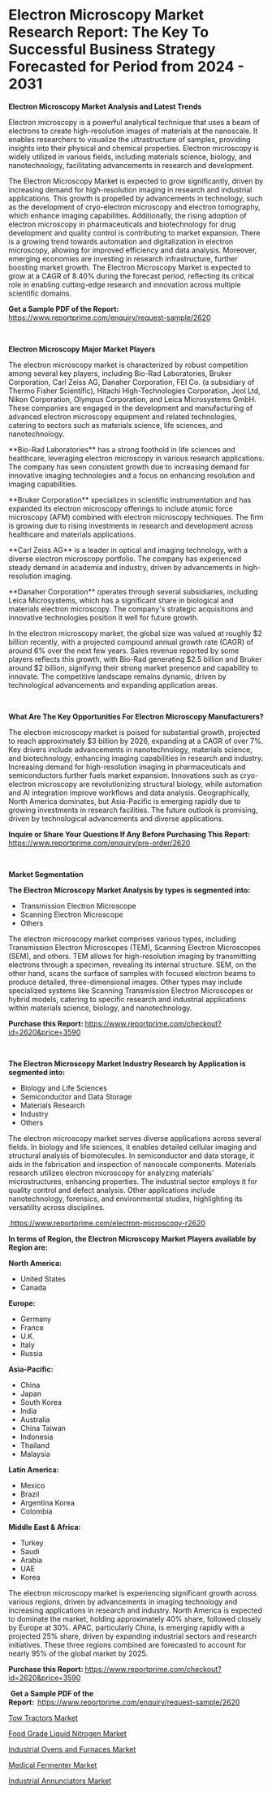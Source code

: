 <p><h1>Electron Microscopy Market Research Report: The Key To Successful Business Strategy Forecasted for Period from 2024 - 2031</h1></p><p><strong>Electron Microscopy Market Analysis and Latest Trends</strong></p>
<p><p>Electron microscopy is a powerful analytical technique that uses a beam of electrons to create high-resolution images of materials at the nanoscale. It enables researchers to visualize the ultrastructure of samples, providing insights into their physical and chemical properties. Electron microscopy is widely utilized in various fields, including materials science, biology, and nanotechnology, facilitating advancements in research and development.</p><p>The Electron Microscopy Market is expected to grow significantly, driven by increasing demand for high-resolution imaging in research and industrial applications. This growth is propelled by advancements in technology, such as the development of cryo-electron microscopy and electron tomography, which enhance imaging capabilities. Additionally, the rising adoption of electron microscopy in pharmaceuticals and biotechnology for drug development and quality control is contributing to market expansion. There is a growing trend towards automation and digitalization in electron microscopy, allowing for improved efficiency and data analysis. Moreover, emerging economies are investing in research infrastructure, further boosting market growth. The Electron Microscopy Market is expected to grow at a CAGR of 8.40% during the forecast period, reflecting its critical role in enabling cutting-edge research and innovation across multiple scientific domains.</p></p>
<p><strong>Get a Sample PDF of the Report:&nbsp;</strong> <a href="https://www.reportprime.com/enquiry/request-sample/2620">https://www.reportprime.com/enquiry/request-sample/2620</a></p>
<p>&nbsp;</p>
<p><strong>Electron Microscopy Major Market Players</strong></p>
<p><p>The electron microscopy market is characterized by robust competition among several key players, including Bio-Rad Laboratories, Bruker Corporation, Carl Zeiss AG, Danaher Corporation, FEI Co. (a subsidiary of Thermo Fisher Scientific), Hitachi High-Technologies Corporation, Jeol Ltd, Nikon Corporation, Olympus Corporation, and Leica Microsystems GmbH. These companies are engaged in the development and manufacturing of advanced electron microscopy equipment and related technologies, catering to sectors such as materials science, life sciences, and nanotechnology.</p><p>**Bio-Rad Laboratories** has a strong foothold in life sciences and healthcare, leveraging electron microscopy in various research applications. The company has seen consistent growth due to increasing demand for innovative imaging technologies and a focus on enhancing resolution and imaging capabilities.</p><p>**Bruker Corporation** specializes in scientific instrumentation and has expanded its electron microscopy offerings to include atomic force microscopy (AFM) combined with electron microscopy techniques. The firm is growing due to rising investments in research and development across healthcare and materials applications.</p><p>**Carl Zeiss AG** is a leader in optical and imaging technology, with a diverse electron microscopy portfolio. The company has experienced steady demand in academia and industry, driven by advancements in high-resolution imaging.</p><p>**Danaher Corporation** operates through several subsidiaries, including Leica Microsystems, which has a significant share in biological and materials electron microscopy. The company's strategic acquisitions and innovative technologies position it well for future growth.</p><p>In the electron microscopy market, the global size was valued at roughly $2 billion recently, with a projected compound annual growth rate (CAGR) of around 6% over the next few years. Sales revenue reported by some players reflects this growth, with Bio-Rad generating $2.5 billion and Bruker around $2 billion, signifying their strong market presence and capability to innovate. The competitive landscape remains dynamic, driven by technological advancements and expanding application areas.</p></p>
<p>&nbsp;</p>
<p><strong>What Are The Key Opportunities For Electron Microscopy Manufacturers?</strong></p>
<p><p>The electron microscopy market is poised for substantial growth, projected to reach approximately $3 billion by 2026, expanding at a CAGR of over 7%. Key drivers include advancements in nanotechnology, materials science, and biotechnology, enhancing imaging capabilities in research and industry. Increasing demand for high-resolution imaging in pharmaceuticals and semiconductors further fuels market expansion. Innovations such as cryo-electron microscopy are revolutionizing structural biology, while automation and AI integration improve workflows and data analysis. Geographically, North America dominates, but Asia-Pacific is emerging rapidly due to growing investments in research facilities. The future outlook is promising, driven by technological advancements and diverse applications.</p></p>
<p><strong>Inquire or Share Your Questions If Any Before Purchasing This Report:</strong> <a href="https://www.reportprime.com/enquiry/pre-order/2620">https://www.reportprime.com/enquiry/pre-order/2620</a></p>
<p>&nbsp;</p>
<p><strong>Market Segmentation</strong></p>
<p><strong>The Electron Microscopy Market Analysis by types is segmented into:</strong></p>
<p><ul><li>Transmission Electron Microscope</li><li>Scanning Electron Microscope</li><li>Others</li></ul></p>
<p><p>The electron microscopy market comprises various types, including Transmission Electron Microscopes (TEM), Scanning Electron Microscopes (SEM), and others. TEM allows for high-resolution imaging by transmitting electrons through a specimen, revealing its internal structure. SEM, on the other hand, scans the surface of samples with focused electron beams to produce detailed, three-dimensional images. Other types may include specialized systems like Scanning Transmission Electron Microscopes or hybrid models, catering to specific research and industrial applications within materials science, biology, and nanotechnology.</p></p>
<p><strong>Purchase this Report:&nbsp;</strong><a href="https://www.reportprime.com/checkout?id=2620&price=3590">https://www.reportprime.com/checkout?id=2620&price=3590</a></p>
<p>&nbsp;</p>
<p><strong>The Electron Microscopy Market Industry Research by Application is segmented into:</strong></p>
<p><ul><li>Biology and Life Sciences</li><li>Semiconductor and Data Storage</li><li>Materials Research</li><li>Industry</li><li>Others</li></ul></p>
<p><p>The electron microscopy market serves diverse applications across several fields. In biology and life sciences, it enables detailed cellular imaging and structural analysis of biomolecules. In semiconductor and data storage, it aids in the fabrication and inspection of nanoscale components. Materials research utilizes electron microscopy for analyzing materials' microstructures, enhancing properties. The industrial sector employs it for quality control and defect analysis. Other applications include nanotechnology, forensics, and environmental studies, highlighting its versatility across disciplines.</p></p>
<p><a href="https://www.reportprime.com/electron-microscopy-r2620">&nbsp;https://www.reportprime.com/electron-microscopy-r2620</a></p>
<p><strong>In terms of Region, the Electron Microscopy Market Players available by Region are:</strong></p>
<p>
    <p> <strong> North America: </strong>
        <ul>
            <li>United States</li>
            <li>Canada</li>
        </ul>
        </p> 
    <p> <strong> Europe: </strong>
        <ul>
            <li>Germany</li>
            <li>France</li>
            <li>U.K.</li>
            <li>Italy</li>
            <li>Russia</li>
        </ul>
        </p> 
    <p> <strong> Asia-Pacific: </strong>
        <ul>
            <li>China</li>
            <li>Japan</li>
            <li>South Korea</li>
            <li>India</li>
            <li>Australia</li>
            <li>China Taiwan</li>
            <li>Indonesia</li>
            <li>Thailand</li>
            <li>Malaysia</li>
        </ul>
        </p> 
    <p> <strong> Latin America: </strong>
        <ul>
            <li>Mexico</li>
            <li>Brazil</li>
            <li>Argentina Korea</li>
            <li>Colombia</li>
        </ul>
        </p> 
    <p> <strong> Middle East & Africa: </strong>
        <ul>
            <li>Turkey</li>
            <li>Saudi</li>
            <li>Arabia</li>
            <li>UAE</li>
            <li>Korea</li>
        </ul>
    </p>
    </p>
<p><p>The electron microscopy market is experiencing significant growth across various regions, driven by advancements in imaging technology and increasing applications in research and industry. North America is expected to dominate the market, holding approximately 40% share, followed closely by Europe at 30%. APAC, particularly China, is emerging rapidly with a projected 25% share, driven by expanding industrial sectors and research initiatives. These three regions combined are forecasted to account for nearly 95% of the global market by 2025.</p></p>
<p><strong>Purchase this Report: </strong><a href="https://www.reportprime.com/checkout?id=2620&price=3590">https://www.reportprime.com/checkout?id=2620&price=3590</a></p>
<p>&nbsp;<strong>Get a Sample PDF of the Report:&nbsp;&nbsp;</strong><a href="https://www.reportprime.com/enquiry/request-sample/2620">https://www.reportprime.com/enquiry/request-sample/2620</a></p>
<p><strong></strong></p>
<p><p><a href="https://www.linkedin.com/pulse/global-tow-tractors-market-size-expected-experience-cagr-123-e0pbf?trackingId=Cqj05NdeTnWKA19F13q4JQ%3D%3D">Tow Tractors Market</a></p><p><a href="https://issuu.com/reportprime-2/docs/food-grade-liquid-nitrogen-market-s_4e4ba5b3f60416">Food Grade Liquid Nitrogen Market</a></p><p><a href="https://www.linkedin.com/pulse/what-growth-drivers-industrial-ovens-furnaces-market-comprehensive-cg7pf?trackingId=%2BVSaI%2Fo2QEaZ4Z%2Bdz2KdzA%3D%3D">Industrial Ovens and Furnaces Market</a></p><p><a href="https://issuu.com/reportprime-2/docs/medical-fermenter-market-size-2030._438344a9c25334">Medical Fermenter Market</a></p><p><a href="https://www.linkedin.com/pulse/industrial-annunciators-market-size-share-trends-analysis-report-hfnsf?trackingId=7Z66yGsRSpGx4BShlYZW0w%3D%3D">Industrial Annunciators Market</a></p></p>